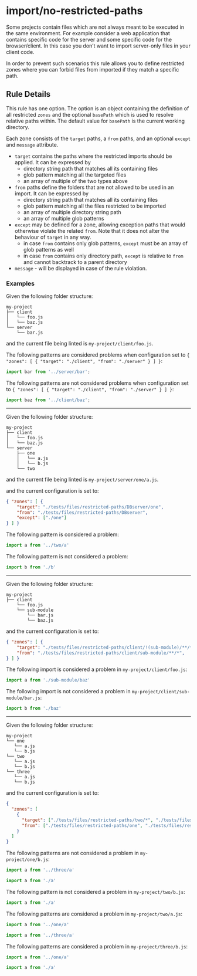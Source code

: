 # import/no-restricted-paths

<!-- end auto-generated rule header -->

Some projects contain files which are not always meant to be executed in the same environment.
For example consider a web application that contains specific code for the server and some specific code for the browser/client. In this case you don’t want to import server-only files in your client code.

In order to prevent such scenarios this rule allows you to define restricted zones where you can forbid files from imported if they match a specific path.

## Rule Details

This rule has one option. The option is an object containing the definition of all restricted `zones` and the optional `basePath` which is used to resolve relative paths within.
The default value for `basePath` is the current working directory.

Each zone consists of the `target` paths, a `from` paths, and an optional `except` and `message` attribute.

 - `target` contains the paths where the restricted imports should be applied. It can be expressed by
   - directory string path that matches all its containing files
   - glob pattern matching all the targeted files
   - an array of multiple of the two types above
 - `from` paths define the folders that are not allowed to be used in an import. It can be expressed by
   - directory string path that matches all its containing files
   - glob pattern matching all the files restricted to be imported
   - an array of multiple directory string path
   - an array of multiple glob patterns
 - `except` may be defined for a zone, allowing exception paths that would otherwise violate the related `from`. Note that it does not alter the behaviour of `target` in any way.
   - in case `from` contains only glob patterns, `except` must be an array of glob patterns as well
   - in case `from` contains only directory path, `except` is relative to `from` and cannot backtrack to a parent directory
 - `message` - will be displayed in case of the rule violation.

### Examples

Given the following folder structure:

```pt
my-project
├── client
│   └── foo.js
│   └── baz.js
└── server
    └── bar.js
```

and the current file being linted is `my-project/client/foo.js`.

The following patterns are considered problems when configuration set to `{ "zones": [ { "target": "./client", "from": "./server" } ] }`:

```js
import bar from '../server/bar';
```

The following patterns are not considered problems when configuration set to `{ "zones": [ { "target": "./client", "from": "./server" } ] }`:

```js
import baz from '../client/baz';
```

---------------

Given the following folder structure:

```pt
my-project
├── client
│   └── foo.js
│   └── baz.js
└── server
    ├── one
    │   └── a.js
    │   └── b.js
    └── two
```

and the current file being linted is `my-project/server/one/a.js`.

and the current configuration is set to:

```json
{ "zones": [ {
    "target": "./tests/files/restricted-paths/DBserver/one",
    "from": "./tests/files/restricted-paths/DBserver",
    "except": ["./one"]
} ] }
```

The following pattern is considered a problem:

```js
import a from '../two/a'
```

The following pattern is not considered a problem:

```js
import b from './b'

```

---------------

Given the following folder structure:

```pt
my-project
├── client
    └── foo.js
    └── sub-module
        └── bar.js
        └── baz.js

```

and the current configuration is set to:

```json
{ "zones": [ {
    "target": "./tests/files/restricted-paths/client/!(sub-module)/**/*",
    "from": "./tests/files/restricted-paths/client/sub-module/**/*",
} ] }
```

The following import is considered a problem in `my-project/client/foo.js`:

```js
import a from './sub-module/baz'
```

The following import is not considered a problem in `my-project/client/sub-module/bar.js`:

```js
import b from './baz'
```

---------------

Given the following folder structure:

```pt
my-project
└── one
   └── a.js
   └── b.js
└── two
   └── a.js
   └── b.js
└── three
   └── a.js
   └── b.js
```

and the current configuration is set to:

```json
{
  "zones": [
    {
      "target": ["./tests/files/restricted-paths/two/*", "./tests/files/restricted-paths/three/*"],
      "from": ["./tests/files/restricted-paths/one", "./tests/files/restricted-paths/three"],
    }
  ]
}
```

The following patterns are not considered a problem in `my-project/one/b.js`:

```js
import a from '../three/a'
```

```js
import a from './a'
```

The following pattern is not considered a problem in `my-project/two/b.js`:

```js
import a from './a'
```

The following patterns are considered a problem in `my-project/two/a.js`:

```js
import a from '../one/a'
```

```js
import a from '../three/a'
```

The following patterns are considered a problem in `my-project/three/b.js`:

```js
import a from '../one/a'
```

```js
import a from './a'
```
